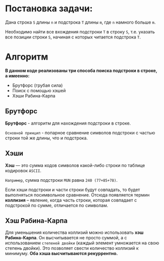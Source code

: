 # Постановка задачи:
Дана строка `S` длины `n` и подстрока `T` длины `m`, где `n` намного больше `m`.

Необходимо найти все вхождения подстроки `Т` в строку `S`, т.е. указать все
позиции строки `S`, начиная с которых читается подстрока `Т`.

# Алгоритм
**В данном коде реализованы три способа поиска подстроки в строке, а имеенно:**
- Брутфорс (грубая сила)
- Поиск с помощью хэшей
- Хэши Рабина-Карпа

## Брутфорс
**Брутфорс** - алгоритм для нахождения подстроки в строке.

`Основной принцип` - попарное сравнение символов подстроки с частью строки той же длины, что и подстрока.
## Хэши
**Хэш** — это сумма кодов символов какой-либо строки по таблице кодировок `ASCII`.

`Например`, сумма подстроки `MUN` равна `240 (77+85+78)`.

Если хэши подстроки и части строки будут совпадать, то будет выполняться посимвольное сравнение.
Отсюда появляется термин **коллизия** – явление, когда часть строки, которая совпадает с подстрокой по сумме, отличается по символам.
## Хэш Рабина-Карпа
Для уменьшения количества коллизий можно использовать **хэш Рабина-Карпа**.
Он высчитывается не просто суммой, а с использованием `степеней двойки` (каждый элемент умножается на свою степень двойки).
Это позволяет свести количество коллизий к минимуму.
**Оба хэша высчитываются рекуррентно.**
